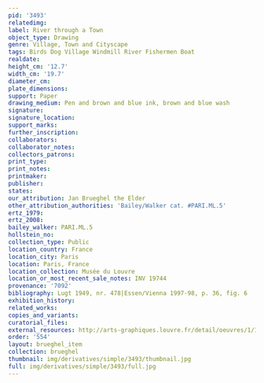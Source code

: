 ```yaml
---
pid: '3493'
relatedimg: 
label: River through a Town
object_type: Drawing
genre: Village, Town and Cityscape
tags: Birds Dog Village Windmill River Fishermen Boat
realdate: 
height_cm: '12.7'
width_cm: '19.7'
diameter_cm: 
plate_dimensions: 
support: Paper
drawing_medium: Pen and brown and blue ink, brown and blue wash
signature: 
signature_location: 
support_marks: 
further_inscription: 
collaborators: 
collaborator_notes: 
collectors_patrons: 
print_type: 
print_notes: 
printmaker: 
publisher: 
states: 
our_attribution: Jan Brueghel the Elder
other_attribution_authorities: 'Bailey/Walker cat. #PARI.ML.5'
ertz_1979: 
ertz_2008: 
bailey_walker: PARI.ML.5
hollstein_no: 
collection_type: Public
location_country: France
location_city: Paris
location: Paris, France
location_collection: Musée du Louvre
location_or_most_recent_sale_notes: INV 19744
provenance: '7092'
bibliography: Lugt 1949, nr. 478|Essen/Vienna 1997-98, p. 36, fig. 6
exhibition_history: 
related_works: 
copies_and_variants: 
curatorial_files: 
external_resources: http://arts-graphiques.louvre.fr/detail/oeuvres/1/109886-Riviere-traversant-une-ville
order: '554'
layout: brueghel_item
collection: brueghel
thumbnail: img/derivatives/simple/3493/thumbnail.jpg
full: img/derivatives/simple/3493/full.jpg
---
```

